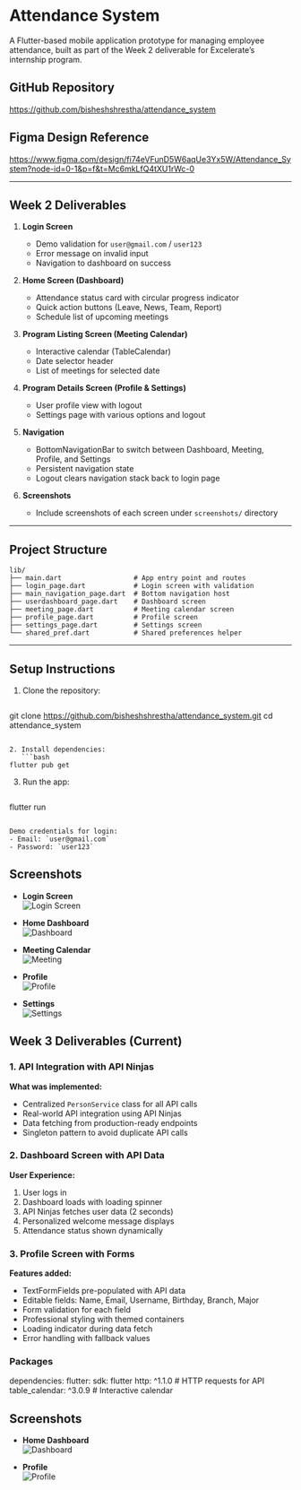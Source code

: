 # Attendance System

A Flutter-based mobile application prototype for managing employee attendance, built as part of the Week 2 deliverable for Excelerate’s internship program.

## GitHub Repository
https://github.com/bisheshshrestha/attendance_system

## Figma Design Reference
https://www.figma.com/design/fi74eVFunD5W6aqUe3Yx5W/Attendance_System?node-id=0-1&p=f&t=Mc6mkLfQ4tXU1rWc-0

---

## Week 2 Deliverables

1. **Login Screen**
    - Demo validation for `user@gmail.com` / `user123`
    - Error message on invalid input
    - Navigation to dashboard on success

2. **Home Screen (Dashboard)**
    - Attendance status card with circular progress indicator
    - Quick action buttons (Leave, News, Team, Report)
    - Schedule list of upcoming meetings

3. **Program Listing Screen (Meeting Calendar)**
    - Interactive calendar (TableCalendar)
    - Date selector header
    - List of meetings for selected date

4. **Program Details Screen (Profile & Settings)**
    - User profile view with logout
    - Settings page with various options and logout

5. **Navigation**
    - BottomNavigationBar to switch between Dashboard, Meeting, Profile, and Settings
    - Persistent navigation state
    - Logout clears navigation stack back to login page

6. **Screenshots**
    - Include screenshots of each screen under `screenshots/` directory

---

## Project Structure

```text
lib/
├── main.dart                  # App entry point and routes
├── login_page.dart            # Login screen with validation
├── main_navigation_page.dart  # Bottom navigation host
├── userdashboard_page.dart    # Dashboard screen
├── meeting_page.dart          # Meeting calendar screen
├── profile_page.dart          # Profile screen
├── settings_page.dart         # Settings screen
└── shared_pref.dart           # Shared preferences helper
```

---

## Setup Instructions

1. Clone the repository:
   ```bash
git clone https://github.com/bisheshshrestha/attendance_system.git
cd attendance_system
```

2. Install dependencies:
   ```bash
flutter pub get
```

3. Run the app:
   ```bash
flutter run
```

Demo credentials for login:
- Email: `user@gmail.com`
- Password: `user123`

```

## Screenshots

- **Login Screen**  
  ![Login Screen](screenshots/login%20page.jpeg)

- **Home Dashboard**  
  ![Dashboard](screenshots/dashboard%20page.jpeg)

- **Meeting Calendar**  
  ![Meeting](screenshots/meeting%20page.jpeg)

- **Profile**  
  ![Profile](screenshots/profile%20page.jpeg)

- **Settings**  
  ![Settings](screenshots/setting%20page.jpeg)


## Week 3 Deliverables (Current)

### 1. API Integration with API Ninjas 

**What was implemented:**
- Centralized `PersonService` class for all API calls
- Real-world API integration using API Ninjas
- Data fetching from production-ready endpoints
- Singleton pattern to avoid duplicate API calls


### 2. Dashboard Screen with API Data 

**User Experience:**
1. User logs in
2. Dashboard loads with loading spinner
3. API Ninjas fetches user data (2 seconds)
4. Personalized welcome message displays
5. Attendance status shown dynamically

### 3. Profile Screen with Forms 

**Features added:**
- TextFormFields pre-populated with API data
- Editable fields: Name, Email, Username, Birthday, Branch, Major
- Form validation for each field
- Professional styling with themed containers
- Loading indicator during data fetch
- Error handling with fallback values

### Packages
dependencies:
flutter:
sdk: flutter
http: ^1.1.0 # HTTP requests for API
table_calendar: ^3.0.9 # Interactive calendar

## Screenshots

- **Home Dashboard**  
  ![Dashboard](screenshots/week%203/dashboard.png)

- **Profile**  
  ![Profile](screenshots/week%203/profile.png)

